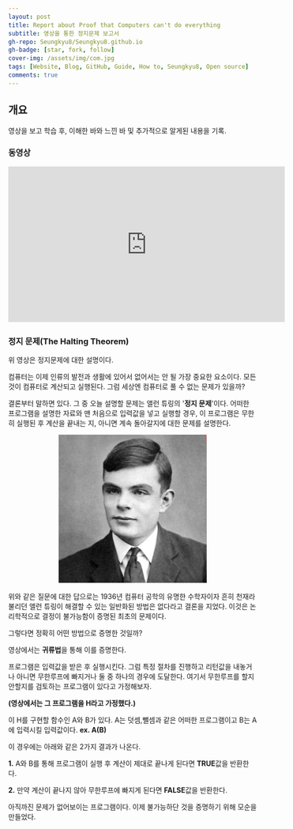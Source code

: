 ```yaml
---
layout: post
title: Report about Proof that Computers can't do everything
subtitle: 영상을 통한 정지문제 보고서
gh-repo: Seungkyu8/Seungkyu8.github.io
gh-badge: [star, fork, follow]
cover-img: /assets/img/com.jpg
tags: [Website, Blog, GitHub, Guide, How to, Seungkyu8, Open source]
comments: true
---
```



## 개요

영상을 보고 학습 후, 이해한 바와 느낀 바 및 추가적으로 알게된 내용을 기록.



### 동영상

<iframe width="560" height="315" src="https://www.youtube.com/embed/92WHN-pAFCs" title="YouTube video player" frameborder="0" allow="accelerometer; autoplay; clipboard-write; encrypted-media; gyroscope; picture-in-picture" allowfullscreen></iframe>

<br>

### 정지 문제(The Halting Theorem)
위 영상은 정지문제에 대한 설명이다.

컴퓨터는 이제 인류의 발전과 생활에 있어서 없어서는 안 될 가장 중요한 요소이다. 모든것이 컴퓨터로 계산되고 실행된다. 그럼 세상엔 컴퓨터로 풀 수 없는 문제가 있을까?

결론부터 말하면 있다. 그 중 오늘 설명할 문제는 앨런 튜링의 '**정지 문제**'이다. 
어떠한 프로그램을 설명한 자료와 맨 처음으로 입력값을 넣고 실행할 경우, 이 프로그램은 무한히 실행된 후 계산을 끝내는 지, 아니면 계속 돌아갈지에 대한 문제를 설명한다.


<center><img src="/assets/img/person.jpg"></center>



위와 같은 질문에 대한 답으로는 1936년 컴퓨터 공학의 유명한 수학자이자 흔히 천재라 불리던 앨런 튜링이 해결할 수 있는 일반화된 방법은 없다라고 결론을 지었다. 이것은 논리학적으로 결정이 불가능함이 증명된 최초의 문제이다.

그렇다면 정확히 어떤 방법으로 증명한 것일까?

영상에서는 **귀류법**을 통해 이를 증명한다.

프로그램은 입력값을 받은 후 실행시킨다. 그럼 특정 절차를 진행하고 리턴값을 내놓거나 아니면 무한루프에 빠지거나 둘 중 하나의 경우에 도달한다. 여기서 무한루프를 할지 안할지를 검토하는 프로그램이 있다고 가정해보자. 

**(영상에서는 그 프로그램을 H라고 가정했다.)** 

이 H를 구현할 함수인 A와 B가 있다. A는 덧셈,뺄셈과 같은 어떠한 프로그램이고 B는 A에 입력시킬 입력값이다. **ex. A(B)**

 이 경우에는 아래와 같은 2가지 결과가 나온다.

 **1.** A와 B를 통해 프로그램이 실행 후 계산이 제대로 끝나게 된다면 **TRUE**값을 반환한다.

 **2.** 만약 계산이 끝나지 않아 무한루프에 빠지게 된다면 **FALSE**값을 반환한다.

아직까진 문제가 없어보이는 프로그램이다. 이제 불가능하단 것을 증명하기 위해 모순을 만들었다.


